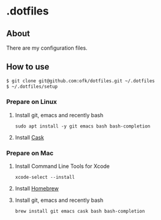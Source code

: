 # .dotfiles

## About

There are my configuration files.

## How to use

```bash
$ git clone git@github.com:ofk/dotfiles.git ~/.dotfiles
$ ~/.dotfiles/setup
```

### Prepare on Linux

1. Install git, emacs and recently bash

   `sudo apt install -y git emacs bash bash-completion`

1. Install [Cask](https://github.com/cask/cask)

### Prepare on Mac

1. Install Command Line Tools for Xcode

   `xcode-select --install`

1. Install [Homebrew](http://brew.sh/)

1. Install git, emacs and recently bash

   `brew install git emacs cask bash bash-completion`
